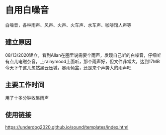 自用白噪音
======
白噪音，各种雨声、风声、火声、火车声、水车声、咖啡馆人声等
## 建立原因

08/13/2020建立，看到Allan在圈里说需要个雨声，发现自己听的白噪音，仔细听有点儿电磁杂音，上rainymood上面听，那个雨声好，但文件非常大，达到17MB 今天下午这儿忽然黑云压城，暴雨倾盆，还是来个声势大的雨声吧

## 主要工作时间
 用了十多分钟收集雨声

## 使用链接
https://underdog2020.github.io/sound/templates/index.html
